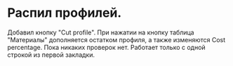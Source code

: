 # Распил профилей.

Добавил кнопку "Cut profile". При нажатии на кнопку таблица "Материалы" дополняется остатком профиля, а также изменяются Cost percentage.
Пока никаких проверок нет. Работает только с одной строкой из первой закладки.
